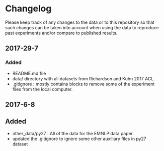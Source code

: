 # Changelog
Please keep track of any changes to the data or to this repository so that such changes can be taken into account when using the data to reproduce past experiments and/or compare to published results. 


##  2017-29-7
### Added
- README.md file 
- data/ directory with all datasets from Richardson and Kuhn 2017 ACL. 
- .gitignore : mostly contains blocks to remove some of the experiment files from the local computer. 

## 2017-6-8
## Added
 - other_data/py27 : All of the data for the EMNLP data paper.
 - updated the .gitignore to ignore some other auxiliary files in py27 dataset
